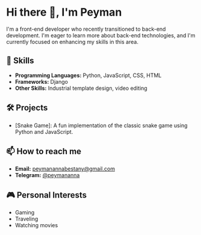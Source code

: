 # Hi there 👋, I'm Peyman
I'm a front-end developer who recently transitioned to back-end development. I'm eager to learn more about back-end technologies, and I'm currently focused on enhancing my skills in this area.

## 🔧 Skills
- **Programming Languages:** Python, JavaScript, CSS, HTML
- **Frameworks:** Django
- **Other Skills:** Industrial template design, video editing

## 🛠️ Projects
- [Snake Game]: A fun implementation of the classic snake game using Python and JavaScript.

## 📫 How to reach me
- **Email:** peymanannabestany@gmail.com
- **Telegram:** [@peymananna](https://t.me/peymananna)

## 🎮 Personal Interests
- Gaming
- Traveling
- Watching movies
